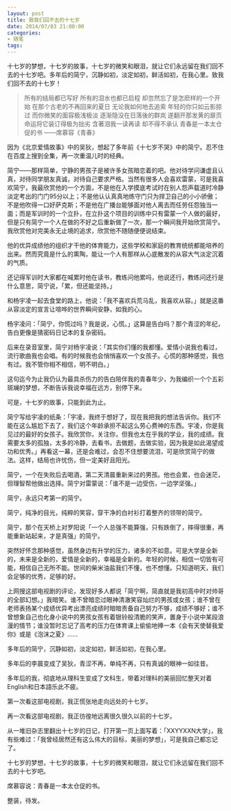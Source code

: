```yaml
---
layout: post
title: 致我们回不去的十七岁
date: 2014/07/03 21:00:00
categories:
- 随笔
tags:
---
```


十七岁的梦想，十七岁的故事，十七岁的微笑和眼泪，就让它们永远留在我们回不去的十七岁吧。多年后的简宁，沉静如初，淡定如初，鲜活如初，在我心里。致我们回不去的十七岁！

> 所有的结局都已写好 所有的泪水也都已启程 却忽然忘了是怎麽样的一个开始 在那个古老的不再回来的夏日 无论我如何地去追索 年轻的你只如云影掠过 而你微笑的面容极浅极淡 逐渐隐没在日落後的群岚 遂翻开那发黄的扉页 命运将它装订得极为拙劣 含著泪我一读再读 却不得不承认 青春是一本太仓促的书 ——席慕容《青春》

因为《北京爱情故事》中的吴狄，想起了多年前《十七岁不哭》中的简宁。忍不住在百度上搜到全集，再一次重温儿时的经典。

简宁——那样简单，宁静的男孩子是被许多女孩暗恋着的吧。他对待学问谦虚且认真，对待同学朋友真诚，对待自己要求严格。当然有很多人会喜欢雷蒙，可是我喜欢简宁，我最欣赏他的一个方面，不是他在入学摸底考试时在别人怨声载道时冷静淡定考出的门门95分以上；不是他认认真真地练守门只为捍卫自己的小小骄傲；不是他吹得一口好萨克斯；不是他在广播台能够面对他人离去而任劳任怨独当一面；而是军训时的一个立扑，在立扑这个项目的训练中只有雷蒙一个人做的最好，但是只有简宁一个人在做的不好之后重新做了一次，那一个瞬间我开始欣赏简宁。我欣赏他对完美永无止境的追求，欣赏他不随随便便说结束。

他的优异成绩他的组织才干他的体育能力，这些学校和家庭的教育统统都能培养的出来。然而究竟是什么的熏陶，能让一个人有那样从心底散发的从容大气淡定沉着的气质。

还记得军训时大家都在喊累时他在读书，教练问他累吗，他说还行，教练问还行是什么意思，简宁说，「累，但还能坚持。」

和杨宇凌一起去食堂的路上，他说：「我不喜欢兵荒马乱，我喜欢从容。」就是这番从容淡定的宣言让喧哗的世界瞬间安静，如我的心。

杨宇凌问：「简宁，你慌过吗？我是说，心慌。」这算是告白吗？那个青涩的年纪，告白更像是猜密码日记本的复杂密码。

后来在录音室里，简宁对杨宇凌说：「其实你们懂的我都懂。爱情小说我也看过，流行歌曲我也会唱。有的时候我也会悄悄喜欢一个女孩子。心慌的那种感觉，我也有过。我不管你相不相信，明不明白。」

这句迄今为止我仍认为最具杀伤力的告白陪伴我的青春年少，为我编织一个个五彩斑斓的梦想，不断告诉我说幸福在远方，别停下来。

可是，十七岁的故事，只能到此为止。

简宁写给宇凌的纸条：「宇凌，我终于想好了，现在我把我的想法告诉你。我们不能在这么尴尬下去了，我们这个年龄承担不起这么劳心费神的东西。宇凌，你是我见过的最好的女孩子。我欣赏你，关注你，但我也太在乎我的学业，我的成绩。我需要太多的孤独，太多的冷静，去看书，去做题，去做实验，因为我是如此渴望成功和优秀。」再看这一幕，还是会难过，会忍不住想要流泪，可是欣赏简宁的做法。这样，结局也许忧伤，但一定美好且阳光。

简宁，一个在失败后去喝酒，第二天清晨重新来过的男孩。他也会累，也会迷茫，但理智帮他做出选择。简宁对雷蒙说：「谁不是一边受伤，一边学坚强。」

简宁，永远只考第一的简宁。

简宁，纯净的目光，纯粹的笑容，穿干净的白衬衫打着整齐的领带的简宁。

简宁，那个在天桥上对罗阳说「一个人总强不能算强，只有跌倒了，摔得很重，再能重新站起来，才是真强」的简宁。

突然好怀念那种感觉，虽然身边有升学的压力，诸多的不如意。可是大学是全新的，未来是全新的，爱情是全新的，幸福是全新的。年轻的时候，相信一切皆有可能，相信自己无所不能。世间的柴米油盐我们不懂，也不想懂。只知道明天，我们会足够的优秀，足够的好。

上网搜这部电视剧的评论，发现好多人都说「简宁啊，简直就是我初高中时对帅哥的全部幻想。」我暗笑。谁不曾暗恋过眼神清澈笑容灿烂的男孩或女孩；谁不曾在老师表扬某个成绩优异考出漂亮成绩时暗暗责备自己努力不够，成绩不够好；谁不曾想象自己也化身小说中的男孩女孩有着银铃般清脆的笑声，置身于小说中某段浪漫的情节；谁没暂时忘记了高考的压力在体育课上偷偷地捧一本《会有天使替我爱你》或是《泡沫之夏》……

多年后的简宁，沉静如初，淡定如初，鲜活如初，在我心里。

多年后的李晨变成了吴狄，青涩不再，单纯不再，只有真诚的眼神一如往昔。

多年后的我，彻底地从理科生变成了文科生，带着对理科的美丽回忆整天对着English和日本語乐此不疲。

第一次看这部电视剧，我正慌张地走向远处的十七岁。

再一次看这部电视剧，我正彷徨地远离很久很久以前的十七岁。

从一堆旧杂志里翻出十七岁的日记，打开第一页上面写着：「XXYYXXN大学」，我有些难过：「我曾经居然还有这么伟大的目标，美丽的梦想」，可是我自己都忘记了。

十七岁的梦想，十七岁的故事，十七岁的微笑和眼泪，就让它们永远留在我们回不去的十七岁吧。

席慕容说：青春是一本太仓促的书。

整装，待发。
